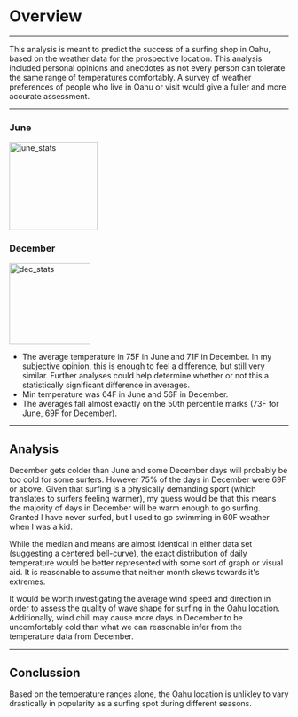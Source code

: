 # Overview
---
This analysis is meant to predict the success of a surfing shop in Oahu, based on the weather data for the prospective location. This analysis included personal opinions and anecdotes as not every person can tolerate the same range of temperatures comfortably. A survey of weather preferences of people who live in Oahu or visit would give a fuller and more accurate assessment.

---

### June                                                    
<img width="159" alt="june_stats" src="https://user-images.githubusercontent.com/91698325/153750008-3f9eae05-c221-4f36-a0a0-0371b71c25e5.png">


### December
<img width="146" alt="dec_stats" src="https://user-images.githubusercontent.com/91698325/153750009-164ed100-3597-4917-b9f8-276877446235.png">
  
* The average temperature in 75F in June and 71F in December. In my subjective opinion, this is enough to feel a difference, but still very similar. Further analyses could help determine whether or not this a statistically significant difference in averages.
* Min temperature was 64F in June and 56F in December.
* The averages fall almost exactly on the 50th percentile marks (73F for June, 69F for December).

---
## Analysis

December gets colder than June and some December days will probably be too cold for some surfers. However  75% of the days in December were 69F or above. Given that surfing is a physically demanding sport (which translates to surfers feeling warmer), my guess would be that this means the majority of days in December will be warm enough to go surfing. Granted I have never surfed, but I used to go swimming in 60F weather when I was a kid.

While the median and means are almost identical in either data set (suggesting a centered bell-curve), the exact distribution of daily temperature would be better represented with some sort of graph or visual aid. It is reasonable to assume that neither month skews towards it's extremes.

It would  be worth investigating the average wind speed and direction in order to assess the quality of wave shape for surfing in the Oahu location. Additionally, wind chill may cause more days in December to be uncomfortably cold than what we can reasonable infer from the temperature data from December.

---

## Conclussion

Based on the temperature ranges alone, the Oahu location is unlikley to vary drastically in popularity as a surfing spot during different seasons.
